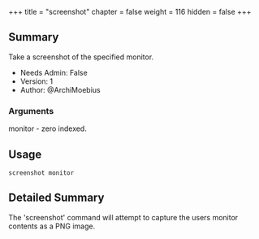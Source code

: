 +++
title = "screenshot"
chapter = false
weight = 116
hidden = false
+++

## Summary

Take a screenshot of the specified monitor.
  
- Needs Admin: False  
- Version: 1
- Author: @ArchiMoebius  

### Arguments

monitor - zero indexed.

## Usage

```
screenshot monitor
```

## Detailed Summary

The 'screenshot' command will attempt to capture the users monitor contents as a PNG image.